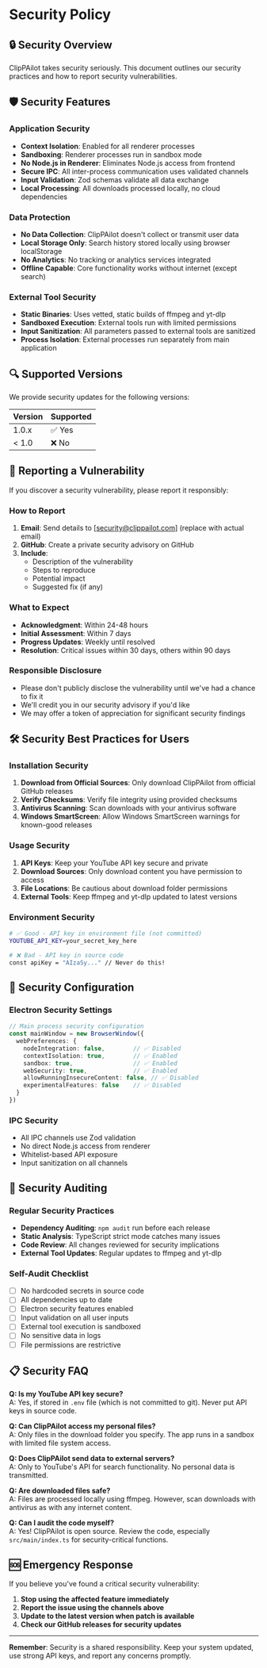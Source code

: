 # Security Policy

## 🔒 Security Overview

ClipPAilot takes security seriously. This document outlines our security practices and how to report security vulnerabilities.

## 🛡️ Security Features

### Application Security
- **Context Isolation**: Enabled for all renderer processes
- **Sandboxing**: Renderer processes run in sandbox mode
- **No Node.js in Renderer**: Eliminates Node.js access from frontend
- **Secure IPC**: All inter-process communication uses validated channels
- **Input Validation**: Zod schemas validate all data exchange
- **Local Processing**: All downloads processed locally, no cloud dependencies

### Data Protection
- **No Data Collection**: ClipPAilot doesn't collect or transmit user data
- **Local Storage Only**: Search history stored locally using browser localStorage
- **No Analytics**: No tracking or analytics services integrated
- **Offline Capable**: Core functionality works without internet (except search)

### External Tool Security
- **Static Binaries**: Uses vetted, static builds of ffmpeg and yt-dlp
- **Sandboxed Execution**: External tools run with limited permissions
- **Input Sanitization**: All parameters passed to external tools are sanitized
- **Process Isolation**: External processes run separately from main application

## 🔍 Supported Versions

We provide security updates for the following versions:

| Version | Supported          |
| ------- | ------------------ |
| 1.0.x   | ✅ Yes             |
| < 1.0   | ❌ No              |

## 🚨 Reporting a Vulnerability

If you discover a security vulnerability, please report it responsibly:

### How to Report
1. **Email**: Send details to [security@clippailot.com] (replace with actual email)
2. **GitHub**: Create a private security advisory on GitHub
3. **Include**:
   - Description of the vulnerability
   - Steps to reproduce
   - Potential impact
   - Suggested fix (if any)

### What to Expect
- **Acknowledgment**: Within 24-48 hours
- **Initial Assessment**: Within 7 days
- **Progress Updates**: Weekly until resolved
- **Resolution**: Critical issues within 30 days, others within 90 days

### Responsible Disclosure
- Please don't publicly disclose the vulnerability until we've had a chance to fix it
- We'll credit you in our security advisory if you'd like
- We may offer a token of appreciation for significant security findings

## 🛠️ Security Best Practices for Users

### Installation Security
1. **Download from Official Sources**: Only download ClipPAilot from official GitHub releases
2. **Verify Checksums**: Verify file integrity using provided checksums
3. **Antivirus Scanning**: Scan downloads with your antivirus software
4. **Windows SmartScreen**: Allow Windows SmartScreen warnings for known-good releases

### Usage Security
1. **API Keys**: Keep your YouTube API key secure and private
2. **Download Sources**: Only download content you have permission to access
3. **File Locations**: Be cautious about download folder permissions
4. **External Tools**: Keep ffmpeg and yt-dlp updated to latest versions

### Environment Security
```bash
# ✅ Good - API key in environment file (not committed)
YOUTUBE_API_KEY=your_secret_key_here

# ❌ Bad - API key in source code
const apiKey = "AIzaSy..." // Never do this!
```

## 🔐 Security Configuration

### Electron Security Settings
```typescript
// Main process security configuration
const mainWindow = new BrowserWindow({
  webPreferences: {
    nodeIntegration: false,        // ✅ Disabled
    contextIsolation: true,        // ✅ Enabled  
    sandbox: true,                 // ✅ Enabled
    webSecurity: true,             // ✅ Enabled
    allowRunningInsecureContent: false, // ✅ Disabled
    experimentalFeatures: false    // ✅ Disabled
  }
})
```

### IPC Security
- All IPC channels use Zod validation
- No direct Node.js access from renderer
- Whitelist-based API exposure
- Input sanitization on all channels

## 🎯 Security Auditing

### Regular Security Practices
- **Dependency Auditing**: `npm audit` run before each release
- **Static Analysis**: TypeScript strict mode catches many issues
- **Code Review**: All changes reviewed for security implications
- **External Tool Updates**: Regular updates to ffmpeg and yt-dlp

### Self-Audit Checklist
- [ ] No hardcoded secrets in source code
- [ ] All dependencies up to date
- [ ] Electron security features enabled
- [ ] Input validation on all user inputs
- [ ] External tool execution is sandboxed
- [ ] No sensitive data in logs
- [ ] File permissions are restrictive

## 📋 Security FAQ

**Q: Is my YouTube API key secure?**  
A: Yes, if stored in `.env` file (which is not committed to git). Never put API keys in source code.

**Q: Can ClipPAilot access my personal files?**  
A: Only files in the download folder you specify. The app runs in a sandbox with limited file system access.

**Q: Does ClipPAilot send data to external servers?**  
A: Only to YouTube's API for search functionality. No personal data is transmitted.

**Q: Are downloaded files safe?**  
A: Files are processed locally using ffmpeg. However, scan downloads with antivirus as with any internet content.

**Q: Can I audit the code myself?**  
A: Yes! ClipPAilot is open source. Review the code, especially `src/main/index.ts` for security-critical functions.

## 🆘 Emergency Response

If you believe you've found a critical security vulnerability:

1. **Stop using the affected feature immediately**
2. **Report the issue using the channels above**
3. **Update to the latest version when patch is available**
4. **Check our GitHub releases for security updates**

---

**Remember**: Security is a shared responsibility. Keep your system updated, use strong API keys, and report any concerns promptly.
